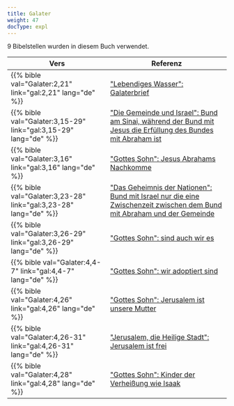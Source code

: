 ```yaml
---
title: Galater
weight: 47
docType: expl
---
```


9 Bibelstellen wurden in diesem Buch verwendet.

| Vers | Referenz |
|-------|-----------|
| {{% bible val="Galater:2,21" link="gal:2,21" lang="de" %}} | ["Lebendiges Wasser": Galaterbrief](../exampleSite/content/expl/../expl/content/paradise/the-new-jerusalem#8a3f) |
| {{% bible val="Galater:3,15-29" link="gal:3,15-29" lang="de" %}} | ["Die Gemeinde und Israel": Bund am Sinai, während der Bund mit Jesus die Erfüllung des Bundes mit Abraham ist](../exampleSite/content/expl/../expl/topics/others/dispensionalism-and-its-critic#049e) |
| {{% bible val="Galater:3,16" link="gal:3,16" lang="de" %}} | ["Gottes Sohn":  Jesus Abrahams Nachkomme ](../exampleSite/content/expl/../expl/background/israel/the-church-is-part-of-israel#db2c) |
| {{% bible val="Galater:3,23-28" link="gal:3,23-28" lang="de" %}} | ["Das Geheimnis der Nationen": Bund mit Israel nur die eine Zwischenzeit zwischen dem Bund mit Abraham und der Gemeinde](../exampleSite/content/expl/../expl/background/israel/the-church-is-part-of-israel#56b8) |
| {{% bible val="Galater:3,26-29" link="gal:3,26-29" lang="de" %}} | ["Gottes Sohn": sind auch wir es](../exampleSite/content/expl/../expl/background/israel/the-church-is-part-of-israel#db2c) |
| {{% bible val="Galater:4,4-7" link="gal:4,4-7" lang="de" %}} | ["Gottes Sohn": wir adoptiert sind](../exampleSite/content/expl/../expl/background/israel/the-church-is-part-of-israel#db2c) |
| {{% bible val="Galater:4,26" link="gal:4,26" lang="de" %}} | ["Gottes Sohn": Jerusalem ist unsere Mutter](../exampleSite/content/expl/../expl/background/israel/the-church-is-part-of-israel#db2c) |
| {{% bible val="Galater:4,26-31" link="gal:4,26-31" lang="de" %}} | ["Jerusalem, die Heilige Stadt": Jerusalem ist frei](../exampleSite/content/expl/../expl/content/paradise/the-new-jerusalem#a373) |
| {{% bible val="Galater:4,28" link="gal:4,28" lang="de" %}} | ["Gottes Sohn": Kinder der Verheißung wie Isaak](../exampleSite/content/expl/../expl/background/israel/the-church-is-part-of-israel#db2c) |

